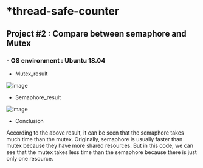 # *thread-safe-counter
## Project #2 : Compare between semaphore and Mutex

### - OS environment : Ubuntu 18.04



- Mutex_result

![image](https://user-images.githubusercontent.com/84621391/121811463-76354100-cc9f-11eb-92c6-f0bd6e813b9b.png)

- Semaphore_result

![image](https://user-images.githubusercontent.com/84621391/121811503-8fd68880-cc9f-11eb-9ca3-47e4b1399221.png)

- Conclusion

According to the above result, it can be seen that the semaphore takes much time than the mutex. Originally, semaphore is usually faster than mutex because they have more shared resources. But in this code, we can see that the mutex takes less time than the semaphore because there is just only one resource.
